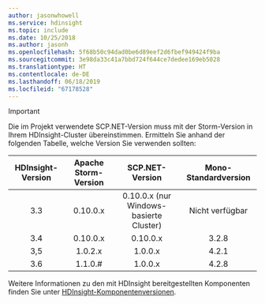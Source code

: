 ```yaml
---
author: jasonwhowell
ms.service: hdinsight
ms.topic: include
ms.date: 10/25/2018
ms.author: jasonh
ms.openlocfilehash: 5f68b50c94dad0be6d89eef2d6fbef949424f9ba
ms.sourcegitcommit: 3e98da33c41a7bbd724f644ce7dedee169eb5028
ms.translationtype: HT
ms.contentlocale: de-DE
ms.lasthandoff: 06/18/2019
ms.locfileid: "67178528"
---
```

> [!IMPORTANT]
> Die im Projekt verwendete SCP.NET-Version muss mit der Storm-Version in Ihrem HDInsight-Cluster übereinstimmen. Ermitteln Sie anhand der folgenden Tabelle, welche Version Sie verwenden sollten:
> 
> | HDInsight-Version | Apache Storm-Version | SCP.NET-Version | Mono-Standardversion |
> |:---:|:---:|:---:|:---:|
> | 3.3 |0.10.0.x |0.10.0.x (nur Windows-basierte Cluster) | Nicht verfügbar |
> | 3.4 |0.10.0.x |0.10.0.x | 3.2.8 |
> | 3,5 |1.0.2.x |1.0.0.x | 4.2.1 |
> | 3.6 |1.1.0.# | 1.0.0.x | 4.2.8 |
> 
> Weitere Informationen zu den mit HDInsight bereitgestellten Komponenten finden Sie unter [HDInsight-Komponentenversionen](../articles/hdinsight/hdinsight-component-versioning.md).


